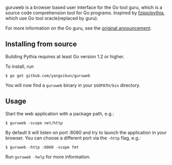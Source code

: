 guruweb is a browser based user interface for the Go tool guru, which is a source code comprehension tool for Go programs.
Inspired by [fzipp/pythia](https://github.com/fzipp/pythia), which use Go tool oracle(replaced by guru).

For more information on the Go guru, see the [original announcement](https://godoc.org/golang.org/x/tools/cmd/guru).

Installing from source
----------------------

Building Pythia requires at least Go version 1.2 or higher.

To install, run

    $ go get github.com/yangxikun/guruweb

You will now find a `guruweb` binary in your `$GOPATH/bin` directory.

Usage
-----

Start the web application with a package path, e.g.:

    $ guruweb -scope net/http

By default it will listen on port :8080 and try to launch the application
in your browser. You can choose a different port via the `-http` flag, e.g.:

    $ guruweb -http :6060 -scope fmt

Run `guruweb -help` for more information.

